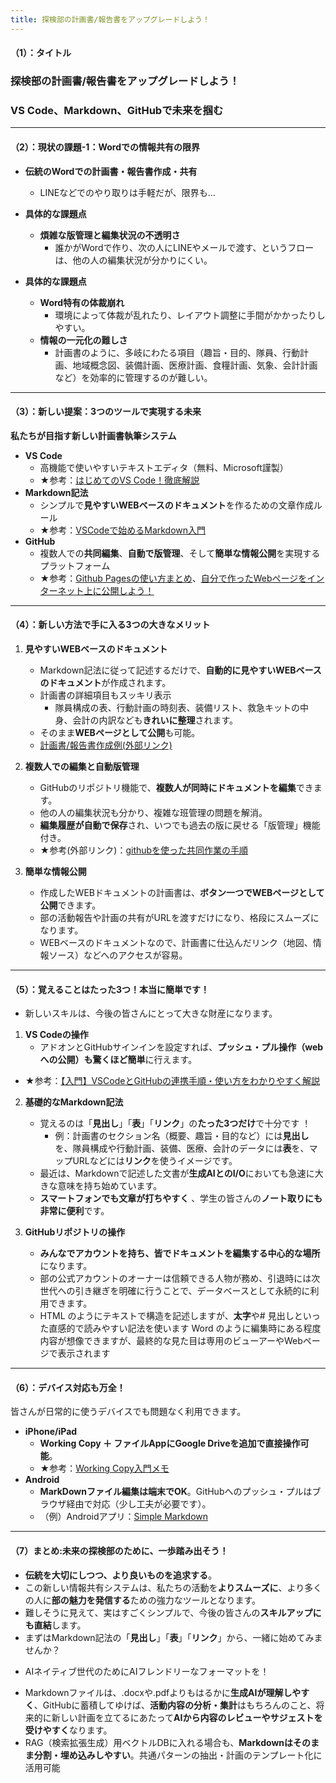 ```yaml
---
title: 探検部の計画書/報告書をアップグレードしよう！
---
```



#### （1）：タイトル

### 探検部の計画書/報告書をアップグレードしよう！
### VS Code、Markdown、GitHubで未来を掴む

---

#### （2）：現状の課題-1：Wordでの情報共有の限界

*   **伝統のWordでの計画書・報告書作成・共有** 
    *   LINEなどでのやり取りは手軽だが、限界も… 

*   **具体的な課題点**
    *   **煩雑な版管理と編集状況の不透明さ** 
        *   誰かがWordで作り、次の人にLINEやメールで渡す、というフローは、他の人の編集状況が分かりにくい。



*   **具体的な課題点**
    *   **Word特有の体裁崩れ** 
        *   環境によって体裁が乱れたり、レイアウト調整に手間がかかったりしやすい。
    *   **情報の一元化の難しさ**
        *   計画書のように、多岐にわたる項目（趣旨・目的、隊員、行動計画、地域概念図、装備計画、医療計画、食糧計画、気象、会計計画など）を効率的に管理するのが難しい。

---

#### （3）：新しい提案：3つのツールで実現する未来

**私たちが目指す新しい計画書執筆システム**

*   **VS Code**
    *   高機能で使いやすいテキストエディタ（無料、Microsoft謹製）
    *   ★参考：[はじめてのVS Code！徹底解説](https://nicoiworks.com/vscode-4/)
*   **Markdown記法**
    *   シンプルで**見やすいWEBベースのドキュメント**を作るための文章作成ルール
    *   ★参考：[VSCodeで始めるMarkdown入門](https://qiita.com/ourinhu269/items/af1e2b4d7fb71a78aef3)
*   **GitHub**
    *   複数人での**共同編集**、**自動で版管理**、そして**簡単な情報公開**を実現するプラットフォーム
    *   ★参考：[Github Pagesの使い方まとめ](https://qiita.com/snow_swallow/items/631bbceabbb953da2646)、[自分で作ったWebページをインターネット上に公開しよう！](https://prog-8.com/docs/github-pages)

---

#### （4）：新しい方法で手に入る3つの大きなメリット

1.  **見やすいWEBベースのドキュメント**
    *   Markdown記法に従って記述するだけで、**自動的に見やすいWEBベースのドキュメント**が作成されます。
    *   計画書の詳細項目もスッキリ表示
        *   隊員構成の表、行動計画の時刻表、装備リスト、救急キットの中身、会計の内訳なども**きれいに整理**されます。
    *   そのまま**WEBページとして公開**も可能。
    *   [計画書/報告書作成例(外部リンク)](https://finaldonguri.github.io/web_alabaster/)

2.  **複数人での編集と自動版管理**
    *   GitHubのリポジトリ機能で、**複数人が同時にドキュメントを編集**できます。
    *   他の人の編集状況も分かり、複雑な班管理の問題を解消。
    *   **編集履歴が自動で保存**され、いつでも過去の版に戻せる「版管理」機能付き。
    *   ★参考(外部リンク)：[githubを使った共同作業の手順](https://qiita.com/future_kame/items/9fa256aea09faa28b357)

3.  **簡単な情報公開**
    *   作成したWEBドキュメントの計画書は、**ボタン一つでWEBページとして公開**できます。
    *   部の活動報告や計画の共有がURLを渡すだけになり、格段にスムーズになります。
    *   WEBベースのドキュメントなので、計画書に仕込んだリンク（地図、情報ソース）などへのアクセスが容易。

---

#### （5）：覚えることはたった3つ！本当に簡単です！

- 新しいスキルは、今後の皆さんにとって大きな財産になります。

1.  **VS Codeの操作**
    *   アドオンとGitHubサインインを設定すれば、**プッシュ・プル操作（webへの公開）も驚くほど簡単**に行えます。

- ★参考：[【入門】VSCodeとGitHubの連携手順・使い方をわかりやすく解説](https://www.kagoya.jp/howto/rentalserver/webtrend/vscode/)

2.  **基礎的なMarkdown記法**
    *   覚えるのは「**見出し**」「**表**」「**リンク**」の**たった3つだけ**で十分です ！
        *   例：計画書のセクション名（概要、趣旨・目的など）には**見出し**を、隊員構成や行動計画、装備、医療、会計のデータには**表**を、マップURLなどには**リンク**を使うイメージです。
    *   最近は、Markdownで記述した文書が**生成AIとのI/O**においても急速に大きな意味を持ち始めています。
    *   **スマートフォンでも文章が打ちやすく** 、学生の皆さんの**ノート取りにも非常に便利**です。

3.  **GitHubリポジトリの操作**
    *   **みんなでアカウントを持ち、皆でドキュメントを編集する中心的な場所**になります。
    *   部の公式アカウントのオーナーは信頼できる人物が務め、引退時には次世代への引き継ぎを明確に行うことで、データベースとして永続的に利用できます。

    - HTML のようにテキストで構造を記述しますが、**太字**や# 見出しといった直感的で読みやすい記法を使います
Word のように編集時にある程度内容が想像できますが、最終的な見た目は専用のビューアーやWebページで表示されます
---

#### （6）：デバイス対応も万全！

皆さんが日常的に使うデバイスでも問題なく利用できます。

*   **iPhone/iPad**
    *   **Working Copy ＋ ファイルAppにGoogle Driveを追加で直接操作可能**。
    *   ★参考：[Working Copy入門メモ](https://zenn.dev/ryuu/scraps/e80ea47ffc115f)
*   **Android**
    *   **MarkDownファイル編集は端末でOK**。GitHubへのプッシュ・プルはブラウザ経由で対応（少し工夫が必要です）。
    *   （例）Androidアプリ：[Simple Markdown](https://play.google.com/store/apps/details?id=com.wbrawner.simplemarkdown&hl=ja&pli=1)

---

#### （7）**まとめ**:未来の探検部のために、一歩踏み出そう！

*   **伝統を大切にしつつ、より良いものを追求する**。
*   この新しい情報共有システムは、私たちの活動を**よりスムーズに**、より多くの人に**部の魅力を発信する**ための強力なツールとなります。
*   難しそうに見えて、実はすごくシンプルで、今後の皆さんの**スキルアップにも直結**します。
*   まずはMarkdown記法の「**見出し**」「**表**」「**リンク**」から、一緒に始めてみませんか？


- AIネイティブ世代のためにAIフレンドリーなフォーマットを！

*   Markdownファイルは、.docxや.pdfよりもはるかに**生成AIが理解しやすく**、GitHubに蓄積してゆけば、**活動内容の分析・集計**はもちろんのこと、将来的に新しい計画を立てるにあたって**AIから内容のレビューやサジェストを受けやすく**なります。
*   RAG（検索拡張生成）用ベクトルDBに入れる場合も、**Markdownはそのまま分割・埋め込みしやすい**。共通パターンの抽出・計画のテンプレート化に活用可能